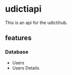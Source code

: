 # udictiapi
This is an api for the udictihub.

## features 
### Database
- Users 
- Users Details
  
